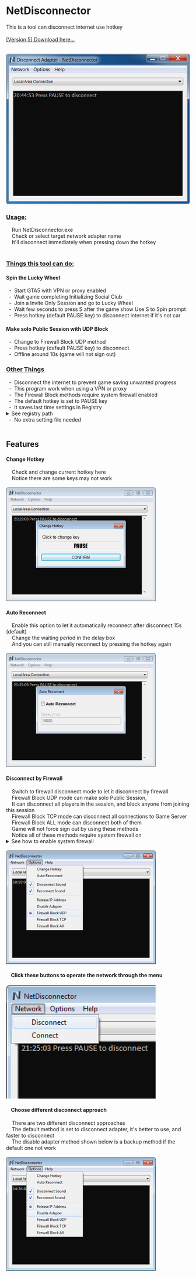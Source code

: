 # NetDisconnector
This is a tool can disconnect internet use hotkey<br>
<br>
[<ins>[Version 5] Download here...</ins>](https://github.com/Barracuda10/NetDisconnector/releases/download/1.4/NetDisconnector.exe)<br>
<!--[<ins>Download newer but not yet release version here...</ins>](https://raw.githubusercontent.com/Barracuda10/NetDisconnector/master/NetDisconnector/x64/Release/NetDisconnector.exe)<br>-->
<br>
<img src="https://raw.githubusercontent.com/Barracuda10/others/master/NetDisconnector/netdisconnector_main.png"><br>
<h3><ins>Usage:</ins></h3>
&nbsp;&nbsp;&nbsp;&nbsp;Run NetDisconnector.exe<br>
&nbsp;&nbsp;&nbsp;&nbsp;Check or select target network adapter name<br>
&nbsp;&nbsp;&nbsp;&nbsp;It'll disconnect immediately when pressing down the hotkey<br>
<br>
<h3><ins>Things this tool can do:</ins></h3>
<h4>Spin the Lucky Wheel</h4>
&nbsp;&nbsp;-&nbsp;&nbsp;Start GTA5 with VPN or proxy enabled<br>
&nbsp;&nbsp;-&nbsp;&nbsp;Wait game completing Initializing Social Club<br>
&nbsp;&nbsp;-&nbsp;&nbsp;Join a Invite Only Session and go to Lucky Wheel<br>
&nbsp;&nbsp;-&nbsp;&nbsp;Wait few seconds to press S after the game show Use S to Spin prompt<br>
&nbsp;&nbsp;-&nbsp;&nbsp;Press hotkey (default PAUSE key) to disconnect internet if it's not car<br>
<!--&nbsp;&nbsp;&nbsp;&nbsp;&nbsp;* Notice this method doesn't work very well now, consider wait 4.65 seconds instead<br>-->
<!--&nbsp;&nbsp;&nbsp;&nbsp;&nbsp;* Wait 4.65 seconds also work<br>-->
<!--&nbsp;&nbsp;&nbsp;&nbsp;&nbsp;* Another way to get more chance is to use the left stick of the controller<br>-->
<!--<h4>Make solo Public Session</h4>
&nbsp;&nbsp;-&nbsp;&nbsp;Press hotkey (default PAUSE key) to disconnect<br>
&nbsp;&nbsp;-&nbsp;&nbsp;Offline around 12s (count the reconnecting time)<br>
&nbsp;&nbsp;&nbsp;&nbsp;&nbsp;* This 12s count the reconnecting time, it means this time must subtract around 3s reconnecting time<br>
&nbsp;&nbsp;&nbsp;&nbsp;&nbsp;* Game will force sign out after offline 15s<br>-->
<h4>Make solo Public Session with UDP Block</h4>
&nbsp;&nbsp;-&nbsp;&nbsp;Change to Firewall Block UDP method<br>
&nbsp;&nbsp;-&nbsp;&nbsp;Press hotkey (default PAUSE key) to disconnect<br>
&nbsp;&nbsp;-&nbsp;&nbsp;Offline around 10s (game will not sign out)<br>
<h3><ins>Other Things</ins></h3>
&nbsp;&nbsp;-&nbsp;&nbsp;Disconnect the internet to prevent game saving unwanted progress<br>
&nbsp;&nbsp;-&nbsp;&nbsp;This program work when using a VPN or proxy<br>
&nbsp;&nbsp;-&nbsp;&nbsp;The Firewall Block methods require system firewall enabled<br>
&nbsp;&nbsp;-&nbsp;&nbsp;The default hotkey is set to PAUSE key<br>
&nbsp;&nbsp;-&nbsp;&nbsp;It saves last time settings in Registry<details><summary>See registry path</summary>
&nbsp;&nbsp;-&nbsp;&nbsp;HKEY_CURRENT_USER\Software\NetDisconnector\NetDisconnector\Settings<br>
</details>
&nbsp;&nbsp;-&nbsp;&nbsp;No extra setting file needed<br>
<br>
<h2>Features</h2>
<h4>Change Hotkey</h4>
&nbsp;&nbsp;&nbsp;&nbsp;Check and change current hotkey here<br>
&nbsp;&nbsp;&nbsp;&nbsp;Notice there are some keys may not work<br>
<br>
<img src="https://raw.githubusercontent.com/Barracuda10/others/master/NetDisconnector/netdisconnector_feature_1.png" width="410" height="310"><br>
<h4>Auto Reconnect</h4>
&nbsp;&nbsp;&nbsp;&nbsp;Enable this option to let it automatically reconnect after disconnect 15s (default)<br>
&nbsp;&nbsp;&nbsp;&nbsp;Change the waiting period in the delay box<br>
&nbsp;&nbsp;&nbsp;&nbsp;And you can still manually reconnect by pressing the hotkey again<br>
<br>
<img src="https://raw.githubusercontent.com/Barracuda10/others/master/NetDisconnector/netdisconnector_feature_2.png" width="410" height="310"><br>
<h4>Disconnect by Firewall</h4>
&nbsp;&nbsp;&nbsp;&nbsp;Switch to firewall disconnect mode to let it disconnect by firewall<br>
&nbsp;&nbsp;&nbsp;&nbsp;Firewall Block UDP mode can make solo Public Session, <br>
&nbsp;&nbsp;&nbsp;&nbsp;It can disconnect all players in the session, and block anyone from joining this session<br>
&nbsp;&nbsp;&nbsp;&nbsp;Firewall Block TCP mode can disconnect all connections to Game Server<br>
&nbsp;&nbsp;&nbsp;&nbsp;Firewall Block ALL mode can disconnect both of them<br>
&nbsp;&nbsp;&nbsp;&nbsp;Game will not force sign out by using these methods<br>
&nbsp;&nbsp;&nbsp;&nbsp;Notice all of these methods require system firewall on<br>
<details>
      <summary>See how to enable system firewall</summary>
      <br>
      <img src="https://raw.githubusercontent.com/Barracuda10/others/master/NetDisconnector/netdisconnector_feature_help_2.png" width=267 height=216><br>
      &nbsp;&nbsp;-&nbsp;&nbsp;Choose Open Firewall Settings in Help<br>
      <img src="https://raw.githubusercontent.com/Barracuda10/others/master/NetDisconnector/netdisconnector_fw.png" width=267 height=216><br>
      &nbsp;&nbsp;-&nbsp;&nbsp;Choose Turn Windows Defender Firewall on or off<br>
      <img src="https://raw.githubusercontent.com/Barracuda10/others/master/NetDisconnector/netdisconnector_fw_on.png" width=267 height=216><br>
      &nbsp;&nbsp;-&nbsp;&nbsp;Turn both network settings to on (If know which network profile is using, only need to turn currently using one on)<br>
</details>
<br>
<img src="https://raw.githubusercontent.com/Barracuda10/others/master/NetDisconnector/netdisconnector_feature_3-5.png" width="410" height="310"><br>
<h4>&nbsp;&nbsp;&nbsp;&nbsp;Click these buttons to operate the network through the menu</h4>
<img src="https://raw.githubusercontent.com/Barracuda10/others/master/NetDisconnector/netdisconnector_manul.png" width="410" height="310"><br>
<h4>&nbsp;&nbsp;&nbsp;&nbsp;Choose different disconnect approach</h4>
&nbsp;&nbsp;&nbsp;&nbsp;There are two different disconnect approaches<br>
&nbsp;&nbsp;&nbsp;&nbsp;The default method is set to disconnect adapter, it's better to use, and faster to disconnect<br>
&nbsp;&nbsp;&nbsp;&nbsp;The disable adapter method shown below is a backup method if the default one not work<br>
<br>
<img src="https://raw.githubusercontent.com/Barracuda10/others/master/NetDisconnector/netdisconnector_method.png" width="410" height="310"><br>
